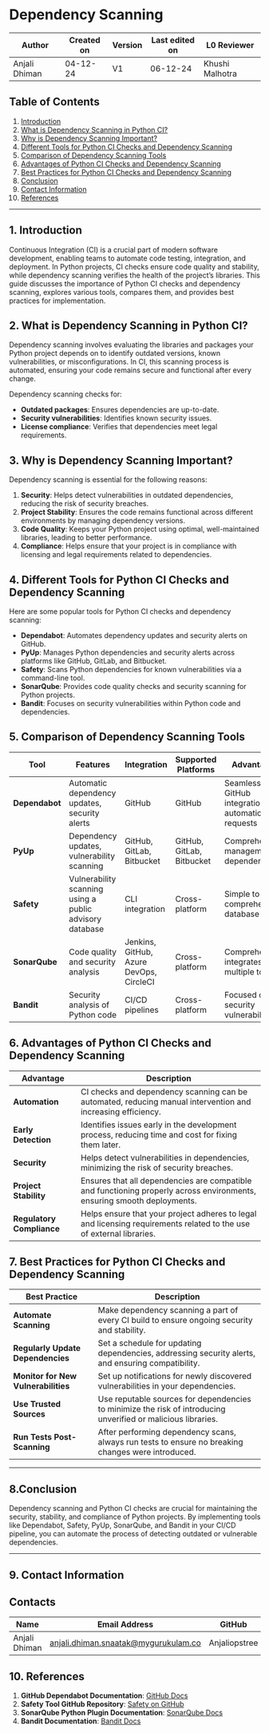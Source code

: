 # Dependency Scanning



| **Author** | **Created on** | **Version** | **Last edited on** | **L0 Reviewer** |
|------------|----------------|-------------------|---------------------|----------|
| Anjali Dhiman  | 04-12-24      | V1  | 06-12-24           | Khushi Malhotra |


## Table of Contents
1. [Introduction](#1-introduction)
2. [What is Dependency Scanning in Python CI?](#2-what-is-dependency-scanning-in-python-ci)
3. [Why is Dependency Scanning Important?](#3-why-is-dependency-scanning-important)
4. [Different Tools for Python CI Checks and Dependency Scanning](#4-different-tools-for-python-ci-checks-and-dependency-scanning)
5. [Comparison of Dependency Scanning Tools](#5-comparison-of-dependency-scanning-tools)
6. [Advantages of Python CI Checks and Dependency Scanning](#6-advantages-of-python-ci-checks-and-dependency-scanning)
7. [Best Practices for Python CI Checks and Dependency Scanning](#8-best-practices-for-python-ci-checks-and-dependency-scanning)
8. [Conclusion](#8-conclusion)
9. [Contact Information](#9-contact-information)
10. [References](#10-references)

---

## 1. Introduction

Continuous Integration (CI) is a crucial part of modern software development, enabling teams to automate code testing, integration, and deployment. In Python projects, CI checks ensure code quality and stability, while dependency scanning verifies the health of the project’s libraries. This guide discusses the importance of Python CI checks and dependency scanning, explores various tools, compares them, and provides best practices for implementation.

## 2. What is Dependency Scanning in Python CI?

Dependency scanning involves evaluating the libraries and packages your Python project depends on to identify outdated versions, known vulnerabilities, or misconfigurations. In CI, this scanning process is automated, ensuring your code remains secure and functional after every change.

Dependency scanning checks for:
- **Outdated packages**: Ensures dependencies are up-to-date.
- **Security vulnerabilities**: Identifies known security issues.
- **License compliance**: Verifies that dependencies meet legal requirements.

## 3. Why is Dependency Scanning Important?

Dependency scanning is essential for the following reasons:

1. **Security**: Helps detect vulnerabilities in outdated dependencies, reducing the risk of security breaches.
2. **Project Stability**: Ensures the code remains functional across different environments by managing dependency versions.
3. **Code Quality**: Keeps your Python project using optimal, well-maintained libraries, leading to better performance.
4. **Compliance**: Helps ensure that your project is in compliance with licensing and legal requirements related to dependencies.

## 4. Different Tools for Python CI Checks and Dependency Scanning

Here are some popular tools for Python CI checks and dependency scanning:

- **Dependabot**: Automates dependency updates and security alerts on GitHub.
- **PyUp**: Manages Python dependencies and security alerts across platforms like GitHub, GitLab, and Bitbucket.
- **Safety**: Scans Python dependencies for known vulnerabilities via a command-line tool.
- **SonarQube**: Provides code quality checks and security scanning for Python projects.
- **Bandit**: Focuses on security vulnerabilities within Python code and dependencies.

## 5. Comparison of Dependency Scanning Tools

| Tool        | Features                                | Integration                       | Supported Platforms       | Advantages                            |
|-------------|-----------------------------------------|-----------------------------------|---------------------------|---------------------------------------|
| **Dependabot**  | Automatic dependency updates, security alerts  | GitHub                            | GitHub                    | Seamless GitHub integration, automatic pull requests |
| **PyUp**        | Dependency updates, vulnerability scanning   | GitHub, GitLab, Bitbucket         | GitHub, GitLab, Bitbucket | Comprehensive management of dependencies |
| **Safety**      | Vulnerability scanning using a public advisory database | CLI integration                   | Cross-platform            | Simple to use, comprehensive database |
| **SonarQube**   | Code quality and security analysis    | Jenkins, GitHub, Azure DevOps, CircleCI | Cross-platform            | Comprehensive, integrates with multiple tools |
| **Bandit**      | Security analysis of Python code      | CI/CD pipelines                   | Cross-platform            | Focused on security vulnerabilities  |

## 6. Advantages of Python CI Checks and Dependency Scanning

| Advantage                        | Description                                                                                                                                 |
|----------------------------------|---------------------------------------------------------------------------------------------------------------------------------------------|
| **Automation**                   | CI checks and dependency scanning can be automated, reducing manual intervention and increasing efficiency.                                  |
| **Early Detection**              | Identifies issues early in the development process, reducing time and cost for fixing them later.                                            |
| **Security**                     | Helps detect vulnerabilities in dependencies, minimizing the risk of security breaches.                                                     |
| **Project Stability**            | Ensures that all dependencies are compatible and functioning properly across environments, ensuring smooth deployments.                      |
| **Regulatory Compliance**        | Helps ensure that your project adheres to legal and licensing requirements related to the use of external libraries.                         |

## 7. Best Practices for Python CI Checks and Dependency Scanning

| **Best Practice**                 | **Description**                                                                                       |
|-----------------------------------|-------------------------------------------------------------------------------------------------------|
| **Automate Scanning**             | Make dependency scanning a part of every CI build to ensure ongoing security and stability.           |
| **Regularly Update Dependencies** | Set a schedule for updating dependencies, addressing security alerts, and ensuring compatibility.     |
| **Monitor for New Vulnerabilities**| Set up notifications for newly discovered vulnerabilities in your dependencies.                        |
| **Use Trusted Sources**           | Use reputable sources for dependencies to minimize the risk of introducing unverified or malicious libraries. |
| **Run Tests Post-Scanning**       | After performing dependency scans, always run tests to ensure no breaking changes were introduced.     |

---

## 8.Conclusion

Dependency scanning and Python CI checks are crucial for maintaining the security, stability, and compliance of Python projects. By implementing tools like Dependabot, Safety, PyUp, SonarQube, and Bandit in your CI/CD pipeline, you can automate the process of detecting outdated or vulnerable dependencies.



---

## 9. Contact Information

## Contacts

| Name| Email Address      | GitHub | URL |
|-----|--------------------------|----------|---------|
| Anjali Dhiman | anjali.dhiman.snaatak@mygurukulam.co |  Anjaliopstree  |  https://github.com/Anjaliopstree  |


## 10. References

1. **GitHub Dependabot Documentation**: [GitHub Docs](https://docs.github.com/en/github/administering-a-repository/keeping-your-dependencies-updated-automatically)
2. **Safety Tool GitHub Repository**: [Safety on GitHub](https://github.com/pyupio/safety)
3. **SonarQube Python Plugin Documentation**: [SonarQube Docs](https://docs.sonarqube.org/latest/analysis/languages/python/)
4. **Bandit Documentation**: [Bandit Docs](https://bandit.readthedocs.io/en/latest/)
